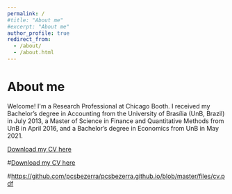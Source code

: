 ```yaml
---
permalink: /
#title: "About me"
#excerpt: "About me"
author_profile: true
redirect_from: 
  - /about/
  - /about.html
---
```


About me
======
Welcome! I'm a Research Professional at Chicago Booth. I received my Bachelor’s degree in Accounting from the University of Brasília (UnB, Brazil) in July 2013, a Master of Science in Finance and Quantitative Methods from UnB in April 2016, and a Bachelor’s degree in Economics from UnB in May 2021.

[Download my CV here](https://github.com/pcsbezerra/pcsbezerra.github.io/blob/master/files/cv.pdf)

#[Download my CV here](http://pcsbezerra.github.io/files/cv.pdf)

#https://github.com/pcsbezerra/pcsbezerra.github.io/blob/master/files/cv.pdf
